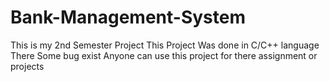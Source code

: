 # Bank-Management-System
This is my 2nd Semester Project 
This Project Was done in C/C++ language
There Some bug exist
Anyone can use this project for there assignment or projects
